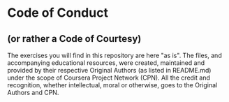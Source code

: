 # Code of Conduct
## (or rather a Code of Courtesy)
The exercises you will find in this repository are here "as is". The files, and accompanying educational resources, were created, maintained and provided by their respective Original Authors (as listed in README.md) under the scope of Coursera Project Network (CPN).
All the credit and recognition, whether intellectual, moral or otherwise, goes to the Original Authors and CPN.
